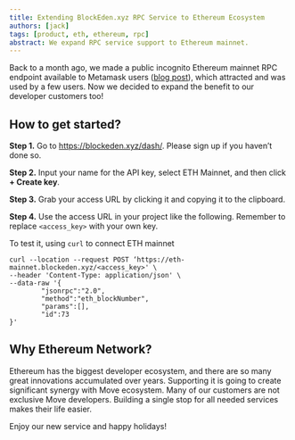 ```yaml
---
title: Extending BlockEden.xyz RPC Service to Ethereum Ecosystem
authors: [jack]
tags: [product, eth, ethereum, rpc]
abstract: We expand RPC service support to Ethereum mainnet.
---
```


Back to a month ago, we made a public incognito Ethereum mainnet RPC endpoint
available to Metamask users ([blog post](https://blockeden.xyz/blog/2022/11/25/incognito-ethereum-rpc-url/)),
which attracted and was used by a few users. Now we decided to expand the
benefit to our developer customers too!

## How to get started?

**Step 1.** Go to https://blockeden.xyz/dash/. Please sign up if you haven’t
done so.

**Step 2.** Input your name for the API key, select ETH Mainnet, and then click
**+ Create key**.

**Step 3.** Grab your access URL by clicking it and copying it to the clipboard.

**Step 4.** Use the access URL in your project like the following. Remember to
replace `<access_key>` with your own key.

To test it, using `curl` to connect ETH mainnet
```
curl --location --request POST ‘https://eth-mainnet.blockeden.xyz/<access_key>' \
--header 'Content-Type: application/json' \
--data-raw '{
        "jsonrpc":"2.0",
        "method":"eth_blockNumber",
        "params":[],
        "id":73
}'
```

## Why Ethereum Network?

Ethereum has the biggest developer ecosystem, and there are so many great
innovations accumulated over years. Supporting it is going to create significant
synergy with Move ecosystem. Many of our customers are not exclusive Move
developers. Building a single stop for all needed services makes their life
easier.

Enjoy our new service and happy holidays!

